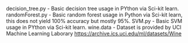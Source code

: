 decision_tree.py - Basic decision tree usage in PYthon via Sci-kit learn.
randomForest.py - Basic random forest usage in Python via Sci-kit learn, this does not yield 100% accuracy but mostly 95%.
SVM.py - Basic SVM usage in PYthon via Sci-kit learn.
wine.data - Dataset is provided by UCI Machine Learning Laborary https://archive.ics.uci.edu/ml/datasets/Wine